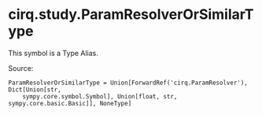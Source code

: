 <div itemscope itemtype="http://developers.google.com/ReferenceObject">
<meta itemprop="name" content="cirq.study.ParamResolverOrSimilarType" />
<meta itemprop="path" content="Stable" />
</div>

# cirq.study.ParamResolverOrSimilarType


This symbol is a Type Alias.


Source:

<pre class="devsite-click-to-copy prettyprint lang-py tfo-signature-link">
<code>ParamResolverOrSimilarType = Union[ForwardRef('cirq.ParamResolver'), Dict[Union[str,
    sympy.core.symbol.Symbol], Union[float, str, sympy.core.basic.Basic]], NoneType]
</code></pre>




